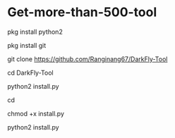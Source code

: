 # Get-more-than-500-tool
pkg install python2 

pkg install git 

git clone https://github.com/Ranginang67/DarkFly-Tool
 
cd DarkFly-Tool 

python2 install.py 

cd 

chmod +x install.py 

python2 install.py
